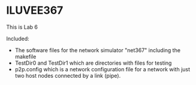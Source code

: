 # ILUVEE367
This is Lab 6

Included: 

*  The software files for the network simulator "net367"
	including the makefile       
*  TestDir0 and TestDir1 which are directories with files for testing
*  p2p.config which is a network configuration file for a network
	with just two host nodes connected by a link (pipe).


